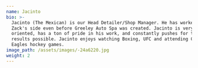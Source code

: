 ```yaml
---
name: Jacinto
bio: >-
  Jacinto (The Mexican) is our Head Detailer/Shop Manager. He has worked along
  Zack's side even before Greeley Auto Spa was created. Jacinto is very detail
  oriented, has a ton of pride in his work, and constantly pushes for the best
  results possible. Jacinto enjoys watching Boxing, UFC and attending Colorado
  Eagles hockey games.
image_path: /assets/images/-24a6220.jpg
weight: 2
---
```


